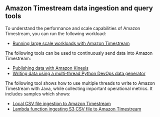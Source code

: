 ## Amazon Timestream data ingestion and query tools
To understand the performance and scale capabilities of Amazon Timestream, you can run the following workload:
* [Running large scale workloads with Amazon Timestream](perf-scale-workload)

The following tools can be used to continuously send data into Amazon Timestream:
* [Publishing data with Amazon Kinesis](kinesis_ingestor)
* [Writing data using a multi-thread Python DevOps data generator](continuous-ingestor)

The following tool shows how to use multiple threads to write to Amazon Timestream with Java, while collecting important operational metrics. It includes samples which shows:
* [Local CSV file ingestion to Amazon Timestream](multithreaded-writer#Local-CSV-file-ingestion-to-Timestream)
* [Lambda function ingesting S3 CSV file to Amazon Timestream](multithreaded-writer#Lambda-function-ingesting-S3-CSV-file-to-Timestream)